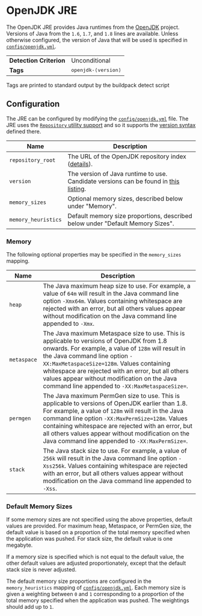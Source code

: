 # OpenJDK JRE
The OpenJDK JRE provides Java runtimes from the [OpenJDK][openjdk] project.  Versions of Java from the `1.6`, `1.7`, and `1.8` lines are available.  Unless otherwise configured, the version of Java that will be used is specified in [`config/openjdk.yml`][openjdk_yml].

[openjdk]: http://openjdk.java.net
[openjdk_yml]: ../config/openjdk.yml

<table>
  <tr>
    <td><strong>Detection Criterion</strong></td><td>Unconditional</td>
  </tr>
  <tr>
    <td><strong>Tags</strong></td><td><tt>openjdk-&lang;version&rang;</tt></td>
  </tr>
</table>
Tags are printed to standard output by the buildpack detect script

## Configuration
The JRE can be configured by modifying the [`config/openjdk.yml`][openjdk_yml] file.  The JRE uses the [`Repository` utility support][util_repositories] and so it supports the [version syntax][version_syntax]  defined there.

[openjdk_yml]: ../config/openjdk.yml
[util_repositories]: util-repositories.md
[version_syntax]: util-repositories.md#version-syntax-and-ordering

| Name | Description
| ---- | -----------
| `repository_root` | The URL of the OpenJDK repository index ([details][util_repositories]).
| `version` | The version of Java runtime to use.  Candidate versions can be found in [this listing][openjdk_index_yml].
| `memory_sizes` | Optional memory sizes, described below under "Memory".
| `memory_heuristics` | Default memory size proportions, described below under "Default Memory Sizes".

[openjdk_index_yml]: http://download.pivotal.io.s3.amazonaws.com/openjdk/lucid/x86_64/index.yml

### Memory

The following optional properties may be specified in the `memory_sizes` mapping.

| Name | Description
| ---- | -----------
| `heap` | The Java maximum heap size to use. For example, a value of `64m` will result in the Java command line option `-Xmx64m`. Values containing whitespace are rejected with an error, but all others values appear without modification on the Java command line appended to `-Xmx`.
| `metaspace` | The Java maximum Metaspace size to use. This is applicable to versions of OpenJDK from 1.8 onwards. For example, a value of `128m` will result in the Java command line option `-XX:MaxMetaspaceSize=128m`. Values containing whitespace are rejected with an error, but all others values appear without modification on the Java command line appended to `-XX:MaxMetaspaceSize=`.
| `permgen` | The Java maximum PermGen size to use. This is applicable to versions of OpenJDK earlier than 1.8. For example, a value of `128m` will result in the Java command line option `-XX:MaxPermSize=128m`. Values containing whitespace are rejected with an error, but all others values appear without modification on the Java command line appended to `-XX:MaxPermSize=`.
| `stack` | The Java stack size to use. For example, a value of `256k` will result in the Java command line option `-Xss256k`. Values containing whitespace are rejected with an error, but all others values appear without modification on the Java command line appended to `-Xss`.

### Default Memory Sizes

If some memory sizes are not specified using the above properties, default values are provided. For maximum heap, Metaspace, or PermGen size, the default value is based on a proportion of the total memory specified when the application was pushed. For stack size, the default value is one megabyte.

If a memory size is specified which is not equal to the default value, the other default values are adjusted proportionately, except that the default stack size is never adjusted.

The default memory size proportions are configured in the `memory_heuristics` mapping of [`config/openjdk.yml`][openjdk_yml]. Each memory size is given a weighting between `0` and `1` corresponding to a proportion of the total memory specified when the application was pushed. The weightings should add up to `1`.
